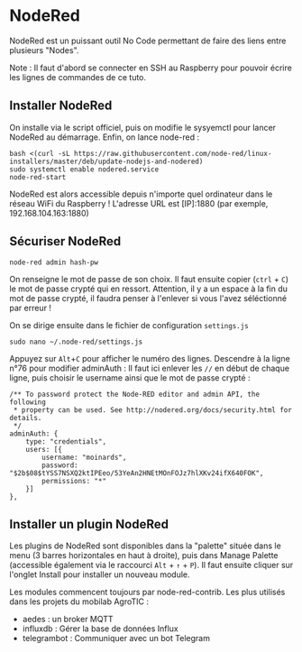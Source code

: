 # NodeRed

NodeRed est un puissant outil No Code permettant de faire des liens entre plusieurs "Nodes". 

Note : Il faut d'abord se connecter en SSH au Raspberry pour pouvoir écrire les lignes de commandes de ce tuto.

## Installer NodeRed

On installe via le script officiel, puis on modifie le sysyemctl pour lancer NodeRed au démarrage. Enfin, on lance node-red : 

    bash <(curl -sL https://raw.githubusercontent.com/node-red/linux-installers/master/deb/update-nodejs-and-nodered)
    sudo systemctl enable nodered.service
    node-red-start
    
NodeRed est alors accessible depuis n'importe quel ordinateur dans le réseau WiFi du Raspberry ! 
L'adresse URL est [IP]:1880 (par exemple, 192.168.104.163:1880)

## Sécuriser NodeRed

    node-red admin hash-pw

On renseigne le mot de passe de son choix. Il faut ensuite copier (```ctrl``` + ```C```) le mot de passe crypté qui en ressort. Attention, il y a un espace à la fin du mot de passe crypté, il faudra penser à l'enlever si vous l'avez séléctionné par erreur !

On se dirige ensuite dans le fichier de configuration ```settings.js```

    sudo nano ~/.node-red/settings.js
    
Appuyez sur ```Alt```+```C``` pour afficher le numéro des lignes. Descendre à la ligne n°76 pour modifier adminAuth : Il faut ici enlever les ```//``` en début de chaque ligne, puis choisir le username ainsi que le mot de passe crypté : 

    /** To password protect the Node-RED editor and admin API, the following
     * property can be used. See http://nodered.org/docs/security.html for details.
     */
    adminAuth: {
        type: "credentials",
        users: [{
            username: "moinards",
            password: "$2b$08$tYSS7NSXQ2ktIPEeo/53YeAn2HNEtMOnFOJz7hlXKv24ifX640FOK",
            permissions: "*"
        }]
    },

## Installer un plugin NodeRed

Les plugins de NodeRed sont disponibles dans la "palette" située dans le menu (3 barres horizontales en haut à droite), puis dans Manage Palette (accessible également via le raccourci ```Alt``` + ```↑``` + ```P```). Il faut ensuite cliquer sur l'onglet Install pour installer un nouveau module.

Les modules commencent toujours par node-red-contrib. Les plus utilisés dans les projets du mobilab AgroTIC : 

- aedes : un  broker MQTT
- influxdb : Gérer la base de données Influx
- telegrambot : Communiquer avec un bot Telegram
